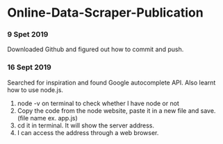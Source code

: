 # Online-Data-Scraper-Publication

### 9 Spet 2019
Downloaded Github and figured out how to commit and push.

### 16 Sept 2019
Searched for inspiration and found Google autocomplete API. Also learnt how to use node.js. 

1. node -v on terminal to check whether I have node or not
2. Copy the code from the node website, paste it in a new file and save. (file name ex. app.js)
3. cd it in terminal. It will show the server address.
4. I can access the address through a web browser.